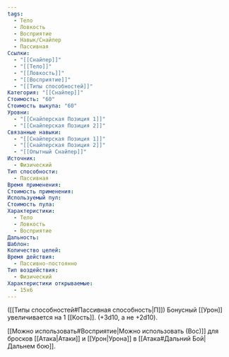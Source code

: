 ```yaml
---
tags:
  - Тело
  - Ловкость
  - Восприятие
  - Навык/Снайпер
  - Пассивная
Ссылки:
  - "[[Снайпер]]"
  - "[[Тело]]"
  - "[[Ловкость]]"
  - "[[Восприятие]]"
  - "[[Типы способностей]]"
Категория: "[[Снайпер]]"
Стоимость: "60"
Стоимость выкупа: "60"
Уровни:
  - "[[Снайперская Позиция 1]]"
  - "[[Снайперская Позиция 2]]"
Связанные навыки:
  - "[[Снайперская Позиция 1]]"
  - "[[Снайперская Позиция 2]]"
  - "[[Опытный Снайпер]]"
Источник:
  - Физический
Тип способности:
  - Пассивная
Время применения: 
Стоимость применения: 
Используемый пул: 
Стоимость пула: 
Характеристики:
  - Тело
  - Ловкость
  - Восприятие
Дальность: 
Шаблон: 
Количество целей: 
Время действия:
  - Пассивно-постоянно
Тип воздействия:
  - Физический
Характеристики открываемые:
  - 15x6
---
```

([[Типы способностей#Пассивная способность|П]]) Бонусный [[Урон]] увеличивается на 1 [[Кость]]. (+3d10, а не +2d10).

[[Можно использовать#Восприятие|Можно использовать (Вос)]] для бросков [[Атака|Атаки]] и [[Урон|Урона]] в [[Атака#Дальний Бой|Дальнем бою]].